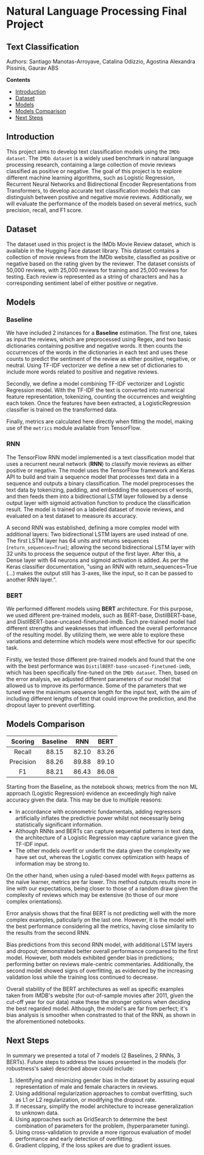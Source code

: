 # Natural Language Processing Final Project
## Text Classification
Authors: Santiago Manotas-Arroyave, Catalina Odizzio, Agostina Alexandra Pissinis, Gaurav ABS

**Contents**
- [Introduction](#introduction)
- [Dataset](#dataset)
- [Models](#models)
- [Models Comparison](#modelscomparison)
- [Next Steps](#nextsteps)

## Introduction
This project aims to develop text classification models using the `IMDb dataset`. The `IMDb dataset` is a widely used benchmark in natural language processing research, containing a large collection of movie reviews classified as positive or negative. The goal of this project is to explore different machine learning algorithms, such as Logistic Regression, Recurrent Neural Networks and Bidirectional Encoder Representations from Transformers, to develop accurate text classification models that can distinguish between positive and negative movie reviews. Additionally, we will evaluate the performance of the models based on several metrics, such precision, recall, and F1 score. 

## Dataset
The dataset used in this project is the IMDb Movie Review dataset, which is available in the Hugging Face dataset library. This dataset contains a collection of movie reviews from the IMDb website, classified as positive or negative based on the rating given by the reviewer. The dataset consists of 50,000 reviews, with 25,000 reviews for training and 25,000 reviews for testing. Each review is represented as a string of characters and has a corresponding sentiment label of either positive or negative.

## Models

### Baseline

We have included 2 instances for a **Baseline** estimation. The first one, takes as input the reviews, which are preprocessed using Regex, and two basic dictionaries containing positive and negative words.  It then counts the occurrences of the words in the dictionaries in each text and uses these counts to predict the sentiment of the review as either positive, negative, or neutral. Using TF-IDF vectorizer we define a new set of dictionaries to include more words related to positive and negative reviews.

Secondly, we define a model combining TF-IDF vectorizer and Logistic Regression model. With the TF-IDF the text is converted into numerical feature representation, tokenizing, counting the occurrences and weighting each token. Once the features have been extracted, a LogisticRegression classifier is trained on the transformed data. 

Finally, metrics are calculated here directly when fitting the model, making use of the `metrics` module available from TensorFlow.

### RNN
The TensorFlow RNN model implemented is a text classification model that uses a recurrent neural network (**RNN**) to classify movie reviews as either positive or negative. The model uses the TensorFlow framework and Keras API to build and train a sequence model that processes text data in a sequence and outputs a binary classification. The model preprocesses the text data by tokenizing, padding, and embedding the sequences of words, and then feeds them into a bidirectional LSTM layer followed by a dense output layer with sigmoid activation function to produce the classification result. The model is trained on a labeled dataset of movie reviews, and evaluated on a test dataset to measure its accuracy.

A second RNN was established, defining a more complex model with additional layers: Two bidirectional LSTM layers are used instead of one. The first LSTM layer has 64 units and returns sequences (`return_sequences=True`); allowing the second bidirectional LSTM layer with 32 units to process the sequence output of the first layer. After this, a Dense layer with 64 neurons and sigmoid activation is added. As per the Keras classifier documentation, "using an RNN with return_sequences=True (...) makes the output still has 3-axes, like the input, so it can be passed to another RNN layer.".


### BERT
We performed different models using **BERT** architecture. For this purpose, we used different pre-trained models, such as BERT-base, DistilBERT-base, and DistilBERT-base-uncased-finetuned-imdb. Each pre-trained model had different strengths and weaknesses that influenced the overall performance of the resulting model. By utilizing them, we were able to explore these variations and determine which models were most effective for our specific task. 

Firstly, we tested those different pre-trained models and found that the one with the best performance was `DistilBERT-base-uncased-finetuned-imdb`, which has been specifically fine-tuned on the `IMDb dataset`. Then, based on the error analysis, we adjusted different parameters of our model that allowed us to improve its performance. Some of the parameters that we tuned were the maximum sequence length for the input text, with the aim of including different lengths of text that could improve the prediction, and the dropout layer to prevent overfitting.


## Models Comparison

|Scoring    |  Baseline |   RNN    |  BERT   |
|  :-----:  | :-----:   | :-----:  | :-----: |            
|Recall     |   88.15   |  82.10   |  83.26  |
|Precision  |   88.26   |  89.88   |  89.10  |
|F1         |   88.21   |  86.43   |  86.08  |

Starting from the Baseline, as the notebook shows; metrics from the non ML approach (Logistic Regression) evidence an exceedingly high naïve accuracy given the data. This may be due to multiple reasons:
- In accordance with econometric fundamentals, adding regressors artificially inflates the predictive power whilst not necessarily being statistically significant information.
- Although RNNs and BERTs can capture sequential patterns in text data, the architecture of a Logistic Regression may capture variance given the TF-IDF input.
- The other models overfit or underfit the data given the complexity we have set out, whereas the Logistic convex optimization with heaps of information may be strong to.

On the other hand, when using a ruled-based model with `Regex` patterns as the naïve learner, metrics are far lower. This method outputs results more in line with our expectations, being closer to those of a random draw given the complexity of reviews which may be extensive (to those of our more complex orientations).

Error analysis shows that the final BERT is not predicting well with the more complex examples, paticularly on the last one. However, it is the model with the best performance considering all the metrics, having close similarity to the results from the second RNN. 

Bias predictions from this second RNN model, with additional LSTM layers and dropout; demonstrated better overall performance compared to the first model. However, both models exhibited gender bias in predictions; performing better on reviews male-centric commentaries. Additionally, the second model showed signs of overfitting, as evidenced by the increasing validation loss while the training loss continued to decrease.

Overall stability of the BERT architectures as well as specific examples taken from IMDB's website (for out-of-sample movies after 2011, given the cut-off year for our data) make these the stronger options when deciding the best regarded model. Although, the model's are far from perfect; it's bias analysis is smoother when constrasted to that of the RNN, as shown in the aforementioned notebooks.

## Next Steps

In summary we presented a total of 7 models (2 Baselines, 2 RNNs, 3 BERTs). Future steps to address the issues presented in the models (for robustness's sake) described above could include:

1. Identifying and minimizing gender bias in the dataset by assuring equal representation of male and female characters in reviews.
2. Using additional regularization approaches to combat overfitting, such as L1 or L2 regularization, or modifying the dropout rate.
3. If necessary, simplify the model architecture to increase generalization to unknown data.
4. Using approaches such as GridSearch to determine the best combination of parameters for the problem, (hyperparameter tuning).
5. Using cross-validation to provide a more rigorous evaluation of model performance and early detection of overfitting.
6. Gradient clipping, if the loss spikes are due to gradient issues.

